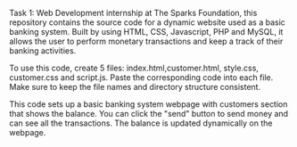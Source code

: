 Task 1: Web Development internship at The Sparks Foundation, this repository contains the source code for a dynamic website used as a basic banking system. Built by using HTML, CSS, Javascript, PHP and MySQL, it allows the user to perform monetary transactions and keep a track of their banking activities.

To use this code, create 5 files: index.html,customer.html, style.css, customer.css and script.js. Paste the corresponding code into each file. Make sure to keep the file names and directory structure consistent.

This code sets up a basic banking system webpage with customers section that shows the balance. You can click the "send" button to send money and can see all the transactions. The balance is updated dynamically on the webpage.

